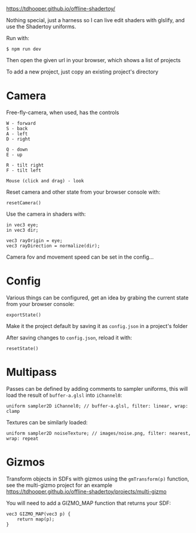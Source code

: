 https://tdhooper.github.io/offline-shadertoy/

Nothing special, just a harness so I can live edit shaders with glslify, and use the Shadertoy uniforms.

Run with:

    $ npm run dev

Then open the given url in your browser, which shows a list of projects

To add a new project, just copy an existing project's directory

# Camera

Free-fly-camera, when used, has the controls

	W - forward
	S - back
	A - left
	D - right

	Q - down
	E - up

	R - tilt right
	F - tilt left

	Mouse (click and drag) - look

Reset camera and other state from your browser console with:

	resetCamera()

Use the camera in shaders with:

	in vec3 eye;
	in vec3 dir;

	vec3 rayOrigin = eye;
  	vec3 rayDirection = normalize(dir);

Camera fov and movement speed can be set in the config...

# Config

Various things can be configured, get an idea by grabing the current state from your browser console:
 
	exportState()

Make it the project default by saving it as `config.json` in a project's folder

After saving changes to `config.json`, reload it with:

 	resetState()

# Multipass

Passes can be defined by adding comments to sampler uniforms, this will load the result of `buffer-a.glsl` into `iChannel0`:

	uniform sampler2D iChannel0; // buffer-a.glsl, filter: linear, wrap: clamp

Textures can be similarly loaded:

	uniform sampler2D noiseTexture; // images/noise.png, filter: nearest, wrap: repeat

# Gizmos

Transform objects in SDFs with gizmos using the `gmTransform(p)` function, see the multi-gizmo project for an example https://tdhooper.github.io/offline-shadertoy/projects/multi-gizmo

You will need to add a GIZMO_MAP function that returns your SDF:

	vec3 GIZMO_MAP(vec3 p) {
 		return map(p);
	}
